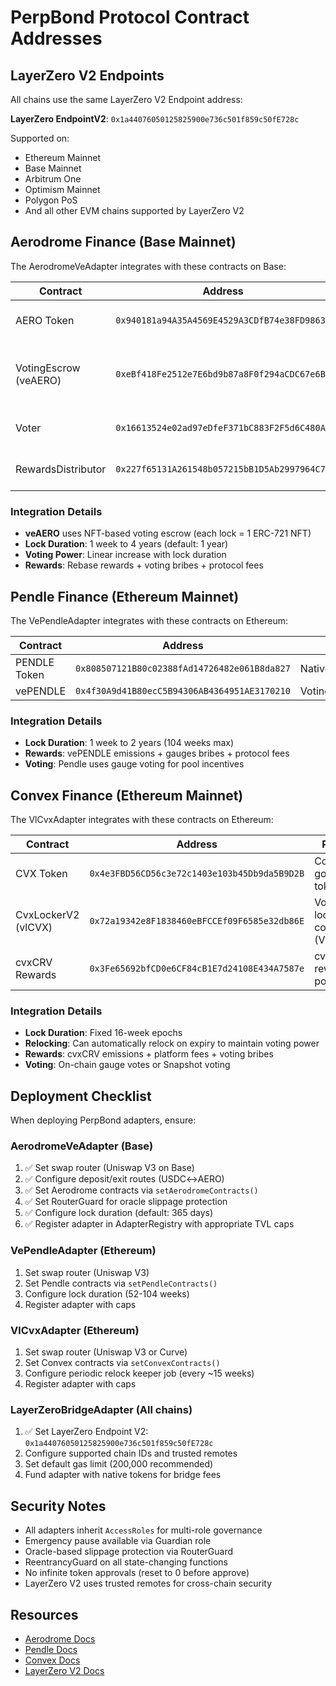 # PerpBond Protocol Contract Addresses

## LayerZero V2 Endpoints

All chains use the same LayerZero V2 Endpoint address:

**LayerZero EndpointV2**: `0x1a44076050125825900e736c501f859c50fE728c`

Supported on:
- Ethereum Mainnet
- Base Mainnet
- Arbitrum One
- Optimism Mainnet
- Polygon PoS
- And all other EVM chains supported by LayerZero V2

## Aerodrome Finance (Base Mainnet)

The AerodromeVeAdapter integrates with these contracts on Base:

| Contract | Address | Purpose |
|----------|---------|---------|
| AERO Token | `0x940181a94A35A4569E4529A3CDfB74e38FD98631` | Native token for Aerodrome |
| VotingEscrow (veAERO) | `0xeBf418Fe2512e7E6bd9b87a8F0f294aCDC67e6B4` | Lock AERO → receive veAERO NFT for voting |
| Voter | `0x16613524e02ad97eDfeF371bC883F2F5d6C480A5` | Gauge voting contract |
| RewardsDistributor | `0x227f65131A261548b057215bB1D5Ab2997964C7d` | Rebase rewards distribution |

### Integration Details

- **veAERO** uses NFT-based voting escrow (each lock = 1 ERC-721 NFT)
- **Lock Duration**: 1 week to 4 years (default: 1 year)
- **Voting Power**: Linear increase with lock duration
- **Rewards**: Rebase rewards + voting bribes + protocol fees

## Pendle Finance (Ethereum Mainnet)

The VePendleAdapter integrates with these contracts on Ethereum:

| Contract | Address | Purpose |
|----------|---------|---------|
| PENDLE Token | `0x808507121B80c02388fAd14726482e061B8da827` | Native token for Pendle |
| vePENDLE | `0x4f30A9d41B80ecC5B94306AB4364951AE3170210` | VotingEscrowPendleMainchain |

### Integration Details

- **Lock Duration**: 1 week to 2 years (104 weeks max)
- **Rewards**: vePENDLE emissions + gauges bribes + protocol fees
- **Voting**: Pendle uses gauge voting for pool incentives

## Convex Finance (Ethereum Mainnet)

The VlCvxAdapter integrates with these contracts on Ethereum:

| Contract | Address | Purpose |
|----------|---------|---------|
| CVX Token | `0x4e3FBD56CD56c3e72c1403e103b45Db9da5B9D2B` | Convex governance token |
| CvxLockerV2 (vlCVX) | `0x72a19342e8F1838460eBFCCEf09F6585e32db86E` | Vote-locking contract (V2) |
| cvxCRV Rewards | `0x3Fe65692bfCD0e6CF84cB1E7d24108E434A7587e` | cvxCRV rewards pool |

### Integration Details

- **Lock Duration**: Fixed 16-week epochs
- **Relocking**: Can automatically relock on expiry to maintain voting power
- **Rewards**: cvxCRV emissions + platform fees + voting bribes
- **Voting**: On-chain gauge votes or Snapshot voting

## Deployment Checklist

When deploying PerpBond adapters, ensure:

### AerodromeVeAdapter (Base)
1. ✅ Set swap router (Uniswap V3 on Base)
2. ✅ Configure deposit/exit routes (USDC↔AERO)
3. ✅ Set Aerodrome contracts via `setAerodromeContracts()`
4. ✅ Set RouterGuard for oracle slippage protection
5. ✅ Configure lock duration (default: 365 days)
6. ✅ Register adapter in AdapterRegistry with appropriate TVL caps

### VePendleAdapter (Ethereum)
1. Set swap router (Uniswap V3)
2. Set Pendle contracts via `setPendleContracts()`
3. Configure lock duration (52-104 weeks)
4. Register adapter with caps

### VlCvxAdapter (Ethereum)
1. Set swap router (Uniswap V3 or Curve)
2. Set Convex contracts via `setConvexContracts()`
3. Configure periodic relock keeper job (every ~15 weeks)
4. Register adapter with caps

### LayerZeroBridgeAdapter (All chains)
1. ✅ Set LayerZero Endpoint V2: `0x1a44076050125825900e736c501f859c50fE728c`
2. Configure supported chain IDs and trusted remotes
3. Set default gas limit (200,000 recommended)
4. Fund adapter with native tokens for bridge fees

## Security Notes

- All adapters inherit `AccessRoles` for multi-role governance
- Emergency pause available via Guardian role
- Oracle-based slippage protection via RouterGuard
- ReentrancyGuard on all state-changing functions
- No infinite token approvals (reset to 0 before approve)
- LayerZero V2 uses trusted remotes for cross-chain security

## Resources

- [Aerodrome Docs](https://docs.aerodrome.finance/)
- [Pendle Docs](https://docs.pendle.finance/)
- [Convex Docs](https://docs.convexfinance.com/)
- [LayerZero V2 Docs](https://docs.layerzero.network/v2)
